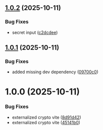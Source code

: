 ## [1.0.2](https://github.com/SourceRegistry/node-totp/compare/v1.0.1...v1.0.2) (2025-10-11)


### Bug Fixes

* secret input ([c2dcdee](https://github.com/SourceRegistry/node-totp/commit/c2dcdee746c1fafa62fe8625c294b53ec7541c53))

## [1.0.1](https://github.com/SourceRegistry/node-totp/compare/v1.0.0...v1.0.1) (2025-10-11)


### Bug Fixes

* added missing dev dependency ([09700c0](https://github.com/SourceRegistry/node-totp/commit/09700c05877ba7a4e64e71c1418b2f9a1ec840b4))

# 1.0.0 (2025-10-11)


### Bug Fixes

* externalized crypto vite ([8d91d42](https://github.com/SourceRegistry/node-totp/commit/8d91d4218783ab620ce8a0b9b2a915e0478c55d5))
* externalized crypto vite ([45141b0](https://github.com/SourceRegistry/node-totp/commit/45141b0896409be7bb0c692e4a59f1f7aa62a385))
